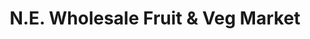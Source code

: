 ---
title: "N.E. Wholesale Fruit & Veg Market"
url: /gateshead/n-e-wholesale-fruit-and-veg-market/
shop: wholesale
---